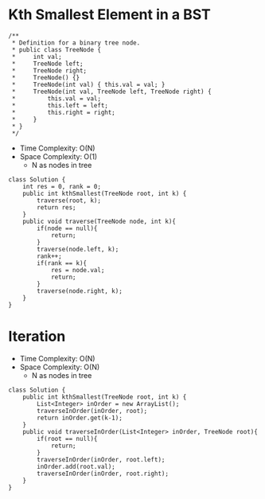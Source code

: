 # Kth Smallest Element in a BST

```
/**
 * Definition for a binary tree node.
 * public class TreeNode {
 *     int val;
 *     TreeNode left;
 *     TreeNode right;
 *     TreeNode() {}
 *     TreeNode(int val) { this.val = val; }
 *     TreeNode(int val, TreeNode left, TreeNode right) {
 *         this.val = val;
 *         this.left = left;
 *         this.right = right;
 *     }
 * }
 */
```

- Time Complexity: O(N)
- Space Complexity: O(1)
  - N as nodes in tree

```
class Solution {
    int res = 0, rank = 0;
    public int kthSmallest(TreeNode root, int k) {
        traverse(root, k);
        return res;
    }
    public void traverse(TreeNode node, int k){
        if(node == null){
            return;
        }
        traverse(node.left, k);
        rank++;
        if(rank == k){
            res = node.val;
            return;
        }
        traverse(node.right, k);
    }
}
```

# Iteration

- Time Complexity: O(N)
- Space Complexity: O(N)
  - N as nodes in tree

```
class Solution {
    public int kthSmallest(TreeNode root, int k) {
        List<Integer> inOrder = new ArrayList();
        traverseInOrder(inOrder, root);
        return inOrder.get(k-1);
    }
    public void traverseInOrder(List<Integer> inOrder, TreeNode root){
        if(root == null){
            return;
        }
        traverseInOrder(inOrder, root.left);
        inOrder.add(root.val);
        traverseInOrder(inOrder, root.right);
    }
}
```
